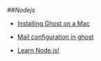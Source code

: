 ##_Nodejs_

- [Installing Ghost on a Mac](http://docs.ghost.org/installation/mac/)

- [Mail configuration in ghost](http://docs.ghost.org/mail/)

- [Learn Node.js!](http://nodeschool.io/#learn-you-node)